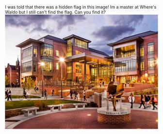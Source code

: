 I was told that there was a hidden flag in this image! Im a master at Where's Waldo but I still can't find the flag. Can you find it?
![Pic of UNR](UNR.jpg)
